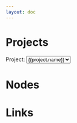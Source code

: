 ```yaml
---
layout: doc
---
```


# Projects

<div id="projectSelectDiv">
  <div style="display:inline">Project: </div>
  <div style="display:inline" class="projectSelect">
    <select v-model="data.name" @change="updateHarness()">
      <option v-for="project in data.projects">{{project.name}}</option>
    </select>
  </div>
</div>

<Sankey :harness-data="data.harnessData" :name="data.name"/>

# Nodes

<NodeTable :nodes="data.nodes" />

# Links

<LinkTable :nodes="data.nodes" :links="data.links" />

<script setup>
import {reactive, onMounted, onUpdated} from "vue";
import Sankey from "../../components/Sankey.vue";
import NodeTable from "../../components/NodeTable.vue";
import LinkTable from "../../components/LinkTable.vue";
import axios from "axios";

const data = reactive({
  name: 'DEMO',
  harnessData: [],
  projects: [],
  links: [],
  nodes: [],
})

onMounted(async () => {
  // Get list of projects
  try {
    let projects = await getProjects();
    data.projects = projects;
  } catch (error) {
    console.error(`Could not retrieve projects`, error);
  }

  // Get harness data
  await updateHarness();
})

async function updateHarness() {
  try {
    let harness = await getHarness(data.name);
    data.harnessData = [createData(harness)];
  } catch (error) {
    console.error(`Could not retrieve harness data: `, error);
  }
}

async function getProjects() {
  const res = await axios.get(`http://localhost:3000/projects`);

  return res.data;
}

async function getHarness(name) {
  const res = await axios.get(`http://localhost:3000/harness?name=${name}`);

  return res.data;
}

function createData(resData) {
  data.links = resData.links;
  data.nodes = resData.nodes;

  var boilerplate = {
    type: "sankey",
    orientation: "h",
    node: {
      pad: 15,
      thickness: 30,
      line: {
        color: "black",
        width: 0.5,
      },
      label: [],
      color: [],
    },
    link: {
      source: [],
      target: [],
      value: [],
    },
  };

  if (typeof data.links !== "object" || typeof data.nodes !== "object") {
    console.error(`typeof links: ${typeof data.links}`);
    console.error(`typeof nodes: ${typeof data.nodes}`);
    throw new Error("Links or Nodes is not an object");
  }

  // Build nodes
  Object.entries(data.nodes).map((entry) => {
    let node = entry[1];
    boilerplate.node.label.push(node.label);
    boilerplate.node.color.push(node.color);
  });

  // Build links
  Object.entries(data.links).map((entry) => {
    let link = entry[1];
    boilerplate.link.source.push(link.sourceIndex);
    boilerplate.link.target.push(link.targetIndex);
    boilerplate.link.value.push(link.count);
  });

  // console.log(data);
  return boilerplate;
};
</script>

<style module>
</style>
